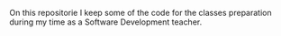 On this repositorie I keep some of the code for the classes preparation during my time as a Software Development teacher.